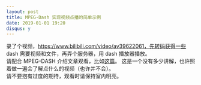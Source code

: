 ```yaml
---
layout: post
title: MPEG-Dash 实现视频点播的简单示例
date: 2019-01-01 19:20
disqus: y
---
```


录了个视频，https://www.bilibili.com/video/av39622061，先转码获得一些 dash 需要视频和文件，再弄个服务器，用 dash 播放器播放。  
请配合 MPEG-DASH 介绍文章观看，比如[这篇](https://blog.csdn.net/qq_27582179/article/details/51598208)。
这是一个没有多少讲解，也许照着做一遍会了解点什么的视频（也许并不会）。  
请不要抱有过度的期待，观看时请保持室内明亮。  
